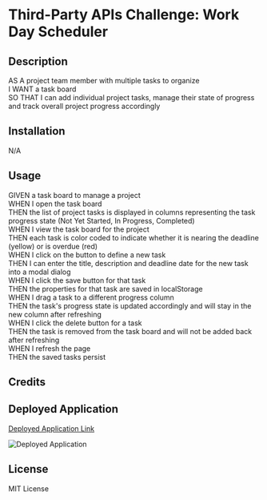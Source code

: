 # Third-Party APIs Challenge: Work Day Scheduler

## Description
AS A project team member with multiple tasks to organize<br>
I WANT a task board<br>
SO THAT I can add individual project tasks, manage their state of progress and track overall project progress accordingly

## Installation
N/A

## Usage
GIVEN a task board to manage a project<br>
WHEN I open the task board<br>
THEN the list of project tasks is displayed in columns representing the task progress state (Not Yet Started, In Progress, Completed)<br>
WHEN I view the task board for the project<br>
THEN each task is color coded to indicate whether it is nearing the deadline (yellow) or is overdue (red)<br>
WHEN I click on the button to define a new task<br>
THEN I can enter the title, description and deadline date for the new task into a modal dialog<br>
WHEN I click the save button for that task<br>
THEN the properties for that task are saved in localStorage<br>
WHEN I drag a task to a different progress column<br>
THEN the task's progress state is updated accordingly and will stay in the new column after refreshing<br>
WHEN I click the delete button for a task<br>
THEN the task is removed from the task board and will not be added back after refreshing<br>
WHEN I refresh the page<br>
THEN the saved tasks persist

## Credits

## Deployed Application
[Deployed Application Link]()

![Deployed Application]()

## License
MIT License